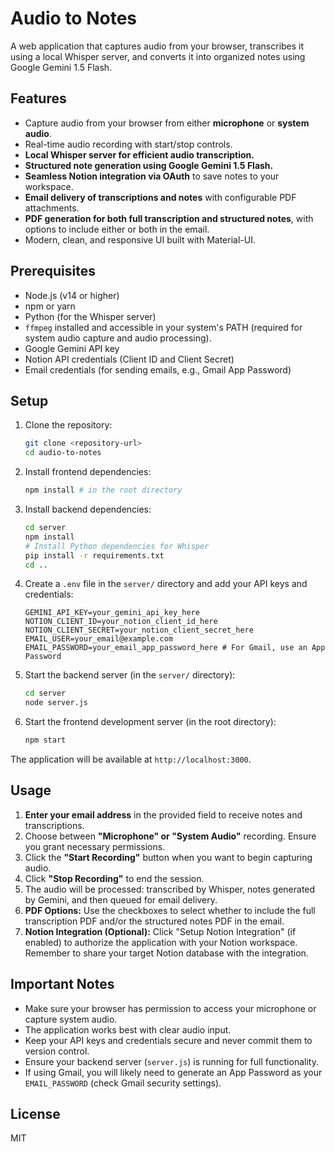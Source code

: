# Audio to Notes

A web application that captures audio from your browser, transcribes it using a local Whisper server, and converts it into organized notes using Google Gemini 1.5 Flash.

## Features

- Capture audio from your browser from either **microphone** or **system audio**.
- Real-time audio recording with start/stop controls.
- **Local Whisper server for efficient audio transcription.**
- **Structured note generation using Google Gemini 1.5 Flash.**
- **Seamless Notion integration via OAuth** to save notes to your workspace.
- **Email delivery of transcriptions and notes** with configurable PDF attachments.
- **PDF generation for both full transcription and structured notes**, with options to include either or both in the email.
- Modern, clean, and responsive UI built with Material-UI.

## Prerequisites

- Node.js (v14 or higher)
- npm or yarn
- Python (for the Whisper server)
- `ffmpeg` installed and accessible in your system's PATH (required for system audio capture and audio processing).
- Google Gemini API key
- Notion API credentials (Client ID and Client Secret)
- Email credentials (for sending emails, e.g., Gmail App Password)

## Setup

1.  Clone the repository:
    ```bash
    git clone <repository-url>
    cd audio-to-notes
    ```

2.  Install frontend dependencies:
    ```bash
    npm install # in the root directory
    ```

3.  Install backend dependencies:
    ```bash
    cd server
    npm install
    # Install Python dependencies for Whisper
    pip install -r requirements.txt
    cd ..
    ```

4.  Create a `.env` file in the `server/` directory and add your API keys and credentials:
    ```
    GEMINI_API_KEY=your_gemini_api_key_here
    NOTION_CLIENT_ID=your_notion_client_id_here
    NOTION_CLIENT_SECRET=your_notion_client_secret_here
    EMAIL_USER=your_email@example.com
    EMAIL_PASSWORD=your_email_app_password_here # For Gmail, use an App Password
    ```

5.  Start the backend server (in the `server/` directory):
    ```bash
    cd server
    node server.js
    ```

6.  Start the frontend development server (in the root directory):
    ```bash
    npm start
    ```

The application will be available at `http://localhost:3000`.

## Usage

1.  **Enter your email address** in the provided field to receive notes and transcriptions.
2.  Choose between **"Microphone" or "System Audio"** recording. Ensure you grant necessary permissions.
3.  Click the **"Start Recording"** button when you want to begin capturing audio.
4.  Click **"Stop Recording"** to end the session.
5.  The audio will be processed: transcribed by Whisper, notes generated by Gemini, and then queued for email delivery.
6.  **PDF Options:** Use the checkboxes to select whether to include the full transcription PDF and/or the structured notes PDF in the email.
7.  **Notion Integration (Optional):** Click "Setup Notion Integration" (if enabled) to authorize the application with your Notion workspace. Remember to share your target Notion database with the integration.

## Important Notes

- Make sure your browser has permission to access your microphone or capture system audio.
- The application works best with clear audio input.
- Keep your API keys and credentials secure and never commit them to version control.
- Ensure your backend server (`server.js`) is running for full functionality.
- If using Gmail, you will likely need to generate an App Password as your `EMAIL_PASSWORD` (check Gmail security settings).

## License

MIT 